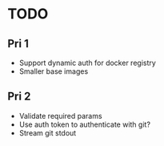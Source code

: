 # TODO

## Pri 1

* Support dynamic auth for docker registry
* Smaller base images

## Pri 2

* Validate required params
* Use auth token to authenticate with git?
* Stream git stdout
